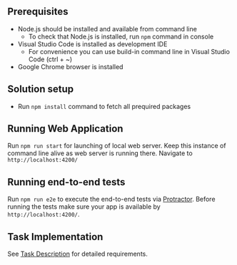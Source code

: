 
## Prerequisites
* Node.js should be installed and available from command line
  * To check that Node.js is installed, run `npm` command in console
* Visual Studio Code is installed as development IDE
  * For convenience you can use build-in command line in Visual Studio Code (ctrl + ~)
* Google Chrome browser is installed

## Solution setup
* Run `npm install` command to fetch all prequired packages

## Running Web Application
Run `npm run start` for launching of local web server. Keep this instance of command line alive as web server is running there. Navigate to `http://localhost:4200/`

## Running end-to-end tests
Run `npm run e2e` to execute the end-to-end tests via [Protractor](http://www.protractortest.org/).
Before running the tests make sure your app is available by `http://localhost:4200/`.

## Task Implementation
See [Task Description](DESCRIPTION.md) for detailed requirements.
